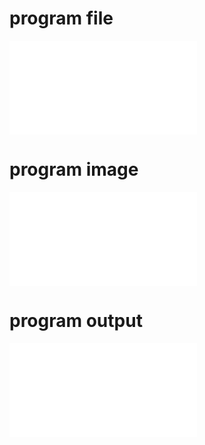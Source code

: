 # program file
![program_file](SJF.py)

# program image
![program_image](SJF_program.py)

# program output
![program_output](SJF_output.py)
